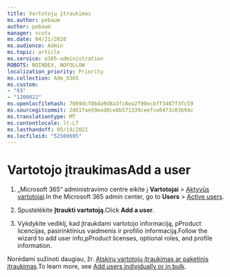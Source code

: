```yaml
---
title: Vartotojų įtraukimas
ms.author: pebaum
author: pebaum
manager: scotv
ms.date: 04/21/2020
ms.audience: Admin
ms.topic: article
ms.service: o365-administration
ROBOTS: NOINDEX, NOFOLLOW
localization_priority: Priority
ms.collection: Adm_O365
ms.custom:
- "93"
- "1200022"
ms.openlocfilehash: 7009dcf86da9d8a3fc8ea2f90ecbff3487f3fc59
ms.sourcegitcommit: 2d617ae59eed0ce8b571339ceefce6473c03b94c
ms.translationtype: MT
ms.contentlocale: lt-LT
ms.lasthandoff: 05/19/2021
ms.locfileid: "52569695"
---
```

# <a name="add-a-user"></a><span data-ttu-id="d0b25-102">Vartotojo įtraukimas</span><span class="sxs-lookup"><span data-stu-id="d0b25-102">Add a user</span></span>

1. <span data-ttu-id="d0b25-103">„Microsoft 365“ administravimo centre eikite į **Vartotojai** > [Aktyvūs vartotojai](https://admin.microsoft.com/Adminportal/Home?source=applauncher#/users).</span><span class="sxs-lookup"><span data-stu-id="d0b25-103">In the Microsoft 365 admin center, go to **Users** > [Active users](https://admin.microsoft.com/Adminportal/Home?source=applauncher#/users).</span></span>

2. <span data-ttu-id="d0b25-104">Spustelėkite **Įtraukti vartotoją**.</span><span class="sxs-lookup"><span data-stu-id="d0b25-104">Click **Add a user**.</span></span>

3. <span data-ttu-id="d0b25-105">Vykdykite vediklį, kad įtraukdami vartotojo informaciją, pProduct licencijas, pasirinktinius vaidmenis ir profilio informaciją.</span><span class="sxs-lookup"><span data-stu-id="d0b25-105">Follow the wizard to add user info,pProduct licenses, optional roles, and profile information.</span></span>

<span data-ttu-id="d0b25-106">Norėdami sužinoti daugiau, žr. [Atskirų vartotojų įtraukimas ar paketinis įtraukimas](/microsoft-365/admin/add-users/add-users).</span><span class="sxs-lookup"><span data-stu-id="d0b25-106">To learn more, see [Add users individually or in bulk](/microsoft-365/admin/add-users/add-users).</span></span>